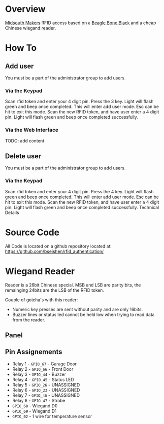 # Overview

[Midsouth Makers](www.midsouthmakers.org) RFID access based on a [Beagle Bone Black](http://beagleboard.org/Products/BeagleBone%20Black) and a cheap Chinese wiegand reader.


# How To

## Add user
You must be a part of the administrator group to add users.

### Via the Keypad
Scan rfid token and enter your 4 digit pin.
Press the 3 key. Light will flash green and beep once completed. This will enter add user mode. Esc can be hit to exit this mode.
Scan the new RFID token, and have user enter a 4 digit pin.
Light will flash green and beep once completed successfully.

### Via the Web Interface
TODO: add content

## Delete user
You must be a part of the administrator group to add users.

### Via the Keypad
Scan rfid token and enter your 4 digit pin.
Press the 4 key. Light will flash green and beep once completed. This will enter add user mode. Esc can be hit to exit this mode.
Scan the new RFID token, and have user enter a 4 digit pin.
Light will flash green and beep once completed successfully.
Technical Details

# Source Code
All Code is located on a github repository located at: https://github.com/bseishen/rfid_authentication/

# Wiegand Reader
Reader is a 26bit Chinese special. MSB and LSB are parity bits, the remainging 24bits are the LSB of the RFID token.

Couple of gotcha's with this reader:
* Numeric key presses are sent without parity and are only 16bits.
* Buzzer lines or status led cannot be held low when trying to read data from the reader.

## Panel
## Pin Assignements
* Relay 1 - `GPIO_67` - Garage Door
* Relay 2 - `GPIO_66` - Front Door
* Relay 3 - `GPIO_44` - Buzzer
* Relay 4 - `GPIO_45` - Status LED
* Relay 5 - `GPIO_26` - UNASSIGNED
* Relay 6 - `GPIO_23` - UNASSIGNED
* Relay 7 - `GPIO_46` - UNASSIGNED
* Relay 8 - `GPIO_47` - Strobe
* `GPIO_68` - Wiegand D0
* `GPIO_69` - Wiegand D1
* `GPIO_02` - 1 wire for temperature sensor
